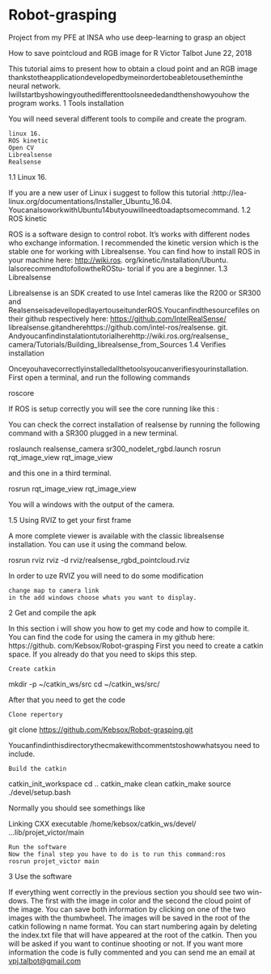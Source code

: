 # Robot-grasping
Project from my PFE at INSA who use deep-learning to grasp an object

How to save pointcloud and RGB
image for R
Victor Talbot
June 22, 2018

This tutorial aims to present how to obtain a cloud point and an RGB image
thankstotheapplicationdevelopedbymeinordertobeabletousetheminthe
neural network.
Iwillstartbyshowingyouthedifferenttoolsneededandthenshowyouhow
the program works.
1 Tools installation

You will need several different tools to compile and create the program.

    linux 16.
    ROS kinetic
    Open CV
    Librealsense
    Realsense

1.1 Linux 16.

If you are a new user of Linux i suggest to follow this tutorial :http://lea-
linux.org/documentations/Installer_Ubuntu_16.04.
YoucanalsoworkwithUbuntu14butyouwillneedtoadaptsomecommand.
1.2 ROS kinetic

ROS is a software design to control robot. It’s works with different nodes who
exchange information. I recommended the kinetic version which is the stable
one for working with Librealsense.
You can find how to install ROS in your machine here: http://wiki.ros.
org/kinetic/Installation/Ubuntu. IalsorecommendtofollowtheROStu-
torial if you are a beginner.
1.3 Librealsense

Librealsense is an SDK created to use Intel cameras like the R200 or SR300 and
RealsenseisadevellopedlayertouseitunderROS.Youcanfindthesourcefiles
on their github respectively here: https://github.com/IntelRealSense/
librealsense.gitandherehttps://github.com/intel-ros/realsense.
git. Andyoucanfindinstalationtutorialherehttp://wiki.ros.org/realsense_
camera/Tutorials/Building_librealsense_from_Sources
1.4 Verifies installation

Onceyouhavecorrectlyinstalledallthetoolsyoucanverifiesyourinstallation.
First open a terminal, and run the following commands

roscore

If ROS is setup correctly you will see the core running like this :

You can check the correct installation of realsense by running the following
command with a SR300 plugged in a new terminal.

roslaunch realsense_camera sr300_nodelet_rgbd.launch
rosrun rqt_image_view rqt_image_view

and this one in a third terminal.

rosrun rqt_image_view rqt_image_view

You will a windows with the output of the camera.

1.5 Using RVIZ to get your first frame

A more complete viewer is available with the classic librealsense installation.
You can use it using the command below.

rosrun rviz rviz -d rviz/realsense_rgbd_pointcloud.rviz

In order to uze RVIZ you will need to do some modification

    change map to camera link
    in the add windows choose whats you want to display.

2 Get and compile the apk

In this section i will show you how to get my code and how to compile it. You
can find the code for using the camera in my github here: https://github.
com/Kebsox/Robot-grasping
First you need to create a catkin space. If you already do that you need to
skips this step.

    Create catkin

mkdir -p ~/catkin_ws/src
cd ~/catkin_ws/src/

After that you need to get the code

    Clone repertory

git clone https://github.com/Kebsox/Robot-grasping.git

Youcanfindinthisdirectorythecmakewithcommentstoshowwhatsyou
need to include.

    Build the catkin

catkin_init_workspace
cd ..
catkin_make clean
catkin_make
source ./devel/setup.bash

Normally you should see somethings like

Linking CXX executable /home/kebsox/catkin_ws/devel/
...lib/projet_victor/main

    Run the software
    Now the final step you have to do is to run this command:ros
    rosrun projet_victor main

3 Use the software

If everything went correctly in the previous section you should see two win-
dows.
The first with the image in color and the second the cloud point of the image.
You can save both information by clicking on one of the two images with the
thumbwheel. The images will be saved in the root of the catkin following n
name format. You can start numbering again by deleting the index.txt file that
will have appeared at the root of the catkin.
Then you will be asked if you want to continue shooting or not.
If you want more information the code is fully commented and you can send
me an email at vpj.talbot@gmail.com
